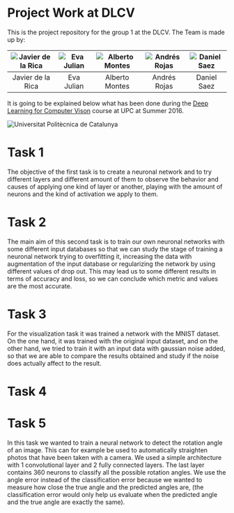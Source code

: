 # Project Work at DLCV

This is the project repository for the group 1 at the DLCV. The Team is made up by:

| ![Javier de la Rica][image-javier] | ![Eva Julian][image-eva] | ![Alberto Montes][image-alberto] | ![Andrés Rojas][image-andres] | ![Daniel Saez][image-daniel] |
| :---: | :---: | :---: | :---: | :---: |
| Javier de la Rica | Eva Julian | Alberto Montes | Andrés Rojas | Daniel Saez |

It is going to be explained below what has been done during the [Deep Learning for Computer Vison](http://TelecomBCN.DeepLearning.Barcelona) course at UPC at Summer 2016.

![Universitat Politècnica de Catalunya][image-upc-logo]

# Task 1

The objective of the first task is to create a neuronal network and to try different layers and different amount of them to observe the behavior and causes of applying one kind of layer or another, playing with the amount of neurons and the kind of activation we apply to them.


# Task 2

The main aim of this second task is to train our own neuronal networks with some different input databases so that we can study the stage of training a neuronal network trying to overfitting it, increasing the data with augmentation of the input database or regularizing the network by using different values of drop out. This may lead us to some different results in terms of accuracy and loss, so we can conclude which metric and values are the most accurate.

# Task 3

For the visualization task it was trained a network with the MNIST dataset. On the one hand, it was trained with the original input dataset, and on the other hand, we tried to train it with an input data with gaussian noise added, so that we are able to compare the results obtained and study if the noise does actually affect to the result.


# Task 4



# Task 5

In this task we wanted to train a neural network to detect the rotation angle of an image. This can for example be used to automatically straighten photos that have been taken with a camera. We used a simple architecture with 1 convolutional layer and 2 fully connected layers. The last layer contains 360 neurons to classify all the possible rotation angles. We use the angle error instead of the classification error because we wanted to measure how close the true angle and the predicted angles are, (the classification error would only help us evaluate when the predicted angle and the true angle are exactly the same).




<!--Images-->
[image-javier]: https://raw.githubusercontent.com/telecombcn-dl/dlcv01/master/misc/javier_rica.jpeg "Javier de la Rica"
[image-eva]: https://raw.githubusercontent.com/telecombcn-dl/dlcv01/master/misc/eva_julian.jpg "Eva Julian"
[image-alberto]: https://raw.githubusercontent.com/telecombcn-dl/dlcv01/master/misc/alberto_montes.jpg "Alberto Montes"
[image-andres]: https://raw.githubusercontent.com/telecombcn-dl/dlcv01/master/misc/andres_rojas.jpg "Andrés Rojas"
[image-daniel]: https://raw.githubusercontent.com/telecombcn-dl/dlcv01/master/misc/daniel_saez.jpg "Daniel Saez"

[image-upc-logo]: https://raw.githubusercontent.com/telecombcn-dl/dlcv01/master/misc/upc_etsetb.jpg
